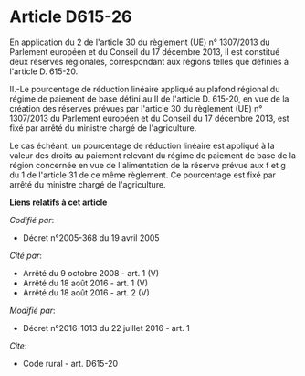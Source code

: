 # Article D615-26

En application du 2 de l'article 30 du règlement (UE) n° 1307/2013 du Parlement européen et du Conseil du 17 décembre 2013,
il est constitué deux réserves régionales, correspondant aux régions telles que définies à l'article D. 615-20. 

II.-Le pourcentage de réduction linéaire appliqué au plafond régional du régime de paiement de base défini au II de l'article
D. 615-20, en vue de la création des réserves prévues par l'article 30 du règlement (UE) n° 1307/2013 du Parlement européen
et du Conseil du 17 décembre 2013, est fixé par arrêté du ministre chargé de l'agriculture. 

Le cas échéant, un pourcentage de réduction linéaire est appliqué à la valeur des droits au paiement relevant du régime de
paiement de base de la région concernée en vue de l'alimentation de la réserve prévue aux f et g du 1 de l'article 31 de ce
même règlement. Ce pourcentage est fixé par arrêté du ministre chargé de l'agriculture.

**Liens relatifs à cet article**

_Codifié par_:

  - Décret n°2005-368 du 19 avril 2005

_Cité par_:

  - Arrêté du 9 octobre 2008 - art. 1 (V)
  - Arrêté du 18 août 2016 - art. 1 (V)
  - Arrêté du 18 août 2016 - art. 2 (V)

_Modifié par_:

  - Décret n°2016-1013 du 22 juillet 2016 - art. 1

_Cite_:

  - Code rural - art. D615-20
